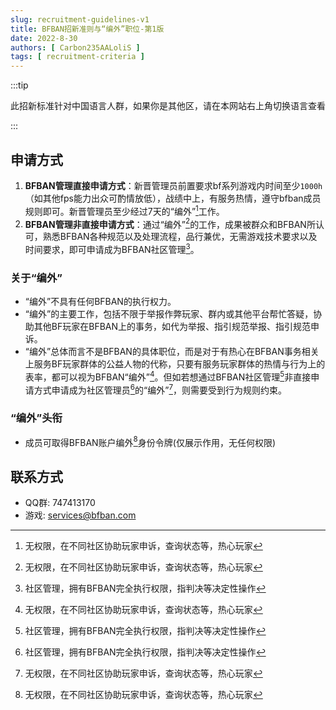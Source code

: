 ```yaml
---
slug: recruitment-guidelines-v1
title: BFBAN招新准则与“编外”职位-第1版
date: 2022-8-30
authors: [ Carbon235AALoliS ]
tags: [ recruitment-criteria ]
---
```

<!-- truncate -->

:::tip

此招新标准针对中国语言人群，如果你是其他区，请在本网站右上角切换语言查看

:::

## 申请方式

1. **BFBAN管理直接申请方式**：新晋管理员前置要求bf系列游戏内时间至少`1000h`（如其他fps能力出众可酌情放低），战绩中上，有服务热情，遵守bfban成员规则即可。新晋管理员至少经过7天的“编外”[^编外]工作。
2. **BFBAN管理非直接申请方式**：通过“编外”[^编外]的工作，成果被群众和BFBAN所认可，熟悉BFBAN各种规范以及处理流程，品行兼优，无需游戏技术要求以及时间要求，即可申请成为BFBAN社区管理[^社区管理]。

### 关于“编外”
  * “编外”不具有任何BFBAN的执行权力。
  * “编外”的主要工作，包括不限于举报作弊玩家、群内或其他平台帮忙答疑，协助其他BF玩家在BFBAN上的事务，如代为举报、指引规范举报、指引规范申诉。
  * “编外”总体而言不是BFBAN的具体职位，而是对于有热心在BFBAN事务相关上服务BF玩家群体的公益人物的代称，只要有服务玩家群体的热情与行为上的表率，都可以视为BFBAN“编外”[^编外]。但如若想通过BFBAN社区管理[^社区管理]非直接申请方式申请成为社区管理员[^社区管理]的“编外”[^编外]，则需要受到行为规则约束。

### “编外”头衔
  * 成员可取得BFBAN账户编外[^编外]身份令牌<H>(仅展示作用，无任何权限)</H>

## 联系方式
  - QQ群: 747413170
  - 游戏: services@bfban.com


[^社区管理]: 社区管理，拥有BFBAN完全执行权限，指判决等决定性操作
[^编外]: 无权限，在不同社区协助玩家申诉，查询状态等，热心玩家
